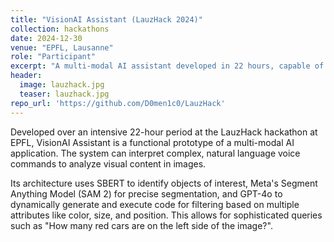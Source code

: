 ```yaml
---
title: "VisionAI Assistant (LauzHack 2024)"
collection: hackathons
date: 2024-12-30
venue: "EPFL, Lausanne"
role: "Participant"
excerpt: "A multi-modal AI assistant developed in 22 hours, capable of analyzing images using natural language voice commands."
header:
  image: lauzhack.jpg
  teaser: lauzhack.jpg
repo_url: 'https://github.com/D0men1c0/LauzHack'
---
```


Developed over an intensive 22-hour period at the LauzHack hackathon at EPFL, VisionAI Assistant is a functional prototype of a multi-modal AI application. The system can interpret complex, natural language voice commands to analyze visual content in images. 

Its architecture uses SBERT to identify objects of interest, Meta's Segment Anything Model (SAM 2) for precise segmentation, and GPT-4o to dynamically generate and execute code for filtering based on multiple attributes like color, size, and position. This allows for sophisticated queries such as "How many red cars are on the left side of the image?".